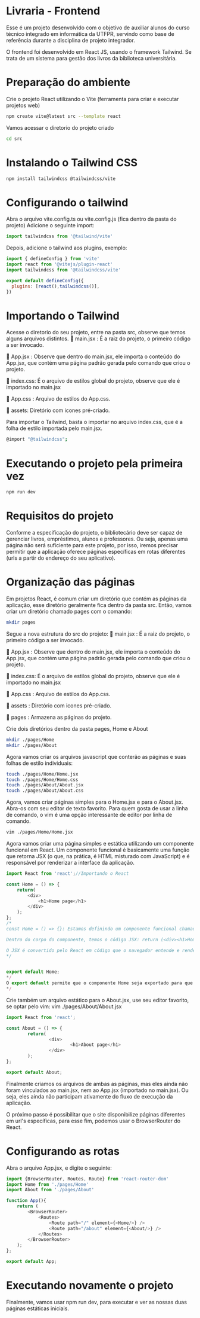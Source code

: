 # Livraria - Frontend
Esse é um projeto desenvolvido com o objetivo de auxiliar alunos do curso técnico integrado em informática da UTFPR, servindo como base de referência durante a disciplina de projeto integrador.

O frontend foi desenvolvido em React JS, usando o framework Tailwind. Se trata de um sistema para gestão dos livros da biblioteca universitária.

# Preparação do ambiente

Crie o projeto React utilizando o Vite (ferramenta para criar e executar projetos web)
```bash
npm create vite@latest src --template react 
```
Vamos acessar o diretorio do projeto criado
```bash
cd src
```
# Instalando o Tailwind CSS
```bash
npm install tailwindcss @tailwindcss/vite
```

# Configurando o tailwind
Abra o arquivo vite.config.ts ou vite.config.js (fica dentro da pasta do projeto)
Adicione o seguinte import: 
```javascript
import tailwindcss from '@tailwind/vite'
```

Depois, adicione o tailwind aos plugins, exemplo:
```javascript
import { defineConfig } from 'vite'
import react from '@vitejs/plugin-react'
import tailwindcss from '@tailwindcss/vite'

export default defineConfig({
  plugins: [react(),tailwindcss()],
})
```
# Importando o Tailwind
Acesse o diretorio do seu projeto, entre na pasta src, observe que temos alguns arquivos distintos.
📄 main.jsx : É a raiz do projeto, o primeiro código a ser invocado.

📄 App.jsx  : Observe que dentro do main.jsx, ele importa o conteúdo do App.jsx, que contém uma página padrão gerada pelo comando que criou o projeto.

📄 index.css: É o arquivo de estilos global do projeto, observe que ele é importado no main.jsx

📄 App.css  : Arquivo de estilos do App.css.

📁 assets: Diretório com icones pré-criado.

Para importar o Tailwind, basta o importar no arquivo index.css, que é a folha de estilo importada pelo main.jsx.
```bash
@import "@tailwindcss";
```
# Executando o projeto pela primeira vez
```bash
npm run dev
```
# Requisitos do projeto
Conforme a especificação do projeto, o bibliotecário deve ser capaz de gerenciar livros, empréstimos, alunos e professores. Ou seja, apenas uma página não será suficiente para este projeto, por isso, iremos precisar permitir que a aplicação oferece páginas específicas em rotas diferentes (urls a partir do endereço do seu aplicativo).

# Organização das páginas
Em projetos React, é comum criar um diretório que contém as páginas da aplicação, esse diretório geralmente fica dentro da pasta src. Então, vamos criar um diretório chamado pages com o comando:
```bash
mkdir pages
```
Segue a nova estrutura do src do projeto:
📄 main.jsx : É a raiz do projeto, o primeiro código a ser invocado.

📄 App.jsx  : Observe que dentro do main.jsx, ele importa o conteúdo do App.jsx, que contém uma página padrão gerada pelo comando que criou o projeto.

📄 index.css: É o arquivo de estilos global do projeto, observe que ele é importado no main.jsx

📄 App.css  : Arquivo de estilos do App.css.

📁 assets   : Diretório com icones pré-criado.

📁 pages    : Armazena as páginas do projeto.

Crie dois diretórios dentro da pasta pages, Home e About
```bash
mkdir ./pages/Home
mkdir ./pages/About
```
Agora vamos criar os arquivos javascript que conterão as páginas e suas folhas de estilo individuais:
```bash
touch ./pages/Home/Home.jsx
touch ./pages/Home/Home.css
touch ./pages/About/About.jsx
touch ./pages/About/About.css
```
Agora, vamos criar páginas simples para o Home.jsx e para o About.jsx. Abra-os com seu editor de texto favorito. Para quem gosta de usar a linha de comando, o vim é uma opção interessante de editor por linha de comando.
```bash
vim ./pages/Home/Home.jsx
```
Agora vamos criar uma página simples e estática utilizando um componente funcional em React. Um componente funcional é basicamente uma função que retorna JSX (o que, na prática, é HTML misturado com JavaScript) e é responsável por renderizar a interface da aplicação. 

```javascript
import React from 'react';//Importando o React

const Home = () => {
	return(
		<div>
			<h1>Home page</h1>
		</div>
	);
};
/*
const Home = () => {}: Estamos definindo um componente funcional chamado Home usando uma função de seta (arrow function). Ele poderia receber parâmetros, de modo muito similar a funções convencionais, mas nesse caso ele apenas retorna uma div simples. 

Dentro do corpo do componente, temos o código JSX: return (<div><h1>Home page</h1></div>). O JSX é muito parecido com HTML, mas com a diferença de ser dentro de JavaScript. Esse código indica que o componente Home renderiza uma div com um h1 contendo o texto "Home page".

O JSX é convertido pelo React em código que o navegador entende e renderiza na tela.
*/


export default Home;
*/
O export default permite que o componente Home seja exportado para que possa ser usado em outros arquivos. Isso é fundamental em projetos React, pois você organiza a aplicação em vários componentes que podem ser importados onde necessário.
*/
```

Crie também um arquivo estático para o About.jsx, use seu editor favorito, se optar pelo vim: vim ./pages/About/About.jsx
```javascript
import React from 'react';

const About = () => {
        return(
                <div>
                        <h1>About page</h1>
                </div>
        );
};

export default About;
```
Finalmente criamos os arquivos de ambas as páginas, mas eles ainda não foram vinculados ao main.jsx, nem ao App.jsx (importado no main.jsx). Ou seja, eles ainda não participam ativamente do fluxo de execução da aplicação.

O próximo passo é possibilitar que o site disponibilize páginas diferentes em url's específicas, para esse fim, podemos usar o BrowserRouter do React.

# Configurando as rotas
Abra o arquivo App.jsx, e digite o seguinte:
```javascript
import {BrowserRouter, Routes, Route} from 'react-router-dom'
import Home from './pages/Home'
import About from './pages/About'

function App(){
	return (
		<BrowserRouter>
			<Routes>
				<Route path="/" element={<Home/>} />
				<Route path="/about" element={<About/>} />
			</Routes>
		</BrowserRouter>
	);
};

export default App;
```

# Executando novamente o projeto
Finalmente, vamos usar npm run dev, para executar e ver as nossas duas páginas estáticas iniciais.






